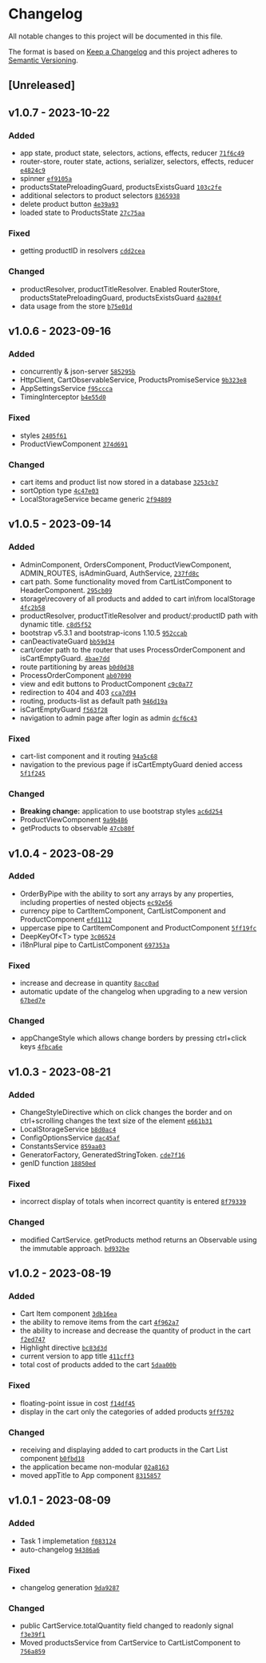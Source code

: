 # Changelog

All notable changes to this project will be documented in this file.

The format is based on [Keep a Changelog](https://keepachangelog.com/en/1.0.0/)
and this project adheres to [Semantic Versioning](https://semver.org/spec/v2.0.0.html).

## [Unreleased]




## v1.0.7 - 2023-10-22

### Added

- app state, product state, selectors, actions, effects, reducer [`71f6c49`](https://github.com/try-once-more/shop/commit/71f6c49f1f3d719820c62e336ed566423dcd93d8)
- router-store, router state, actions, serializer, selectors, effects, reducer [`e4824c9`](https://github.com/try-once-more/shop/commit/e4824c9bbb74d03dde5c5ae915cd42ad3af56487)
- spinner [`ef9105a`](https://github.com/try-once-more/shop/commit/ef9105a79041dfe9ddd47d2b11f4ae16195a9a70)
- productsStatePreloadingGuard, productsExistsGuard [`103c2fe`](https://github.com/try-once-more/shop/commit/103c2fe76c640e84490ba326fd9c4a1eeb908a9f)
- additional selectors to product selectors [`8365938`](https://github.com/try-once-more/shop/commit/83659381d43281fd17d1011f7bd990270b25fdba)
- delete product button [`4e39a93`](https://github.com/try-once-more/shop/commit/4e39a93fd63a77977a99231cf2f8e81e47c8647f)
- loaded state to ProductsState [`27c75aa`](https://github.com/try-once-more/shop/commit/27c75aa3054a6350ead05b47a4e3f489bb0cac69)

### Fixed

- getting productID in resolvers [`cdd2cea`](https://github.com/try-once-more/shop/commit/cdd2cea7b69dc275790501dcad7455ac3c9bd4f3)

### Changed

- productResolver, productTitleResolver. Enabled RouterStore, productsStatePreloadingGuard, productsExistsGuard [`4a2804f`](https://github.com/try-once-more/shop/commit/4a2804f4149cd20286441bca302c3b105a495c3c)
- data usage from the store [`b75e01d`](https://github.com/try-once-more/shop/commit/b75e01d5486be5ae67be0f15c98a2d6fb1fdc46c)

## v1.0.6 - 2023-09-16

### Added

- concurrently & json-server [`585295b`](https://github.com/try-once-more/shop/commit/585295b7739207ef75c8ec05b7c6ade665099421)
- HttpClient, CartObservableService, ProductsPromiseService [`9b323e8`](https://github.com/try-once-more/shop/commit/9b323e8ea31d1e99c7b13f6757b003334fc9c184)
- AppSettingsService [`f95ccca`](https://github.com/try-once-more/shop/commit/f95cccad698bcd99535e99dd26e5730f234a5842)
- TimingInterceptor [`b4e55d0`](https://github.com/try-once-more/shop/commit/b4e55d0b1a81372659b65e6b4dcff9f2d2d2bbe3)

### Fixed

- styles [`2405f61`](https://github.com/try-once-more/shop/commit/2405f6131a63ca1dd45d0bb90b2345cc32a883ab)
- ProductViewComponent [`374d691`](https://github.com/try-once-more/shop/commit/374d69185eab16941a3a63d512a8db0ef9ad4c5b)

### Changed

- cart items and product list now stored in a database [`3253cb7`](https://github.com/try-once-more/shop/commit/3253cb7d6eab97ee60e54d24dfe1e3c03e33cf83)
- sortOption type [`4c47e03`](https://github.com/try-once-more/shop/commit/4c47e03a97587f06747e6ab0c9a513c80c1f01c3)
- LocalStorageService became generic [`2f94809`](https://github.com/try-once-more/shop/commit/2f94809bdcaff2683873418667a9fa1c87b59364)

## v1.0.5 - 2023-09-14

### Added

- AdminComponent,  OrdersComponent, ProductViewComponent, ADMIN_ROUTES, isAdminGuard, AuthService, [`237fd8c`](https://github.com/try-once-more/shop/commit/237fd8cc89014bf960b628a387312495daac80f5)
- cart path. Some functionality moved from CartListComponent to HeaderComponent. [`295cb09`](https://github.com/try-once-more/shop/commit/295cb09883e80b572a99a111e482f0d3b36fbc23)
- storage\recovery of all products and added to cart in\from localStorage [`4fc2b58`](https://github.com/try-once-more/shop/commit/4fc2b58c36752fadcebe0246d6e40678ea41fb37)
- productResolver, productTitleResolver and product/:productID path with dynamic title. [`c8d5f52`](https://github.com/try-once-more/shop/commit/c8d5f528e3e54ad0e56a8345eb278e604db70a77)
- bootstrap v5.3.1 and bootstrap-icons 1.10.5 [`952ccab`](https://github.com/try-once-more/shop/commit/952ccab9f30409d8136a89437c09bdf7cd8fdc6e)
- canDeactivateGuard [`bb59d34`](https://github.com/try-once-more/shop/commit/bb59d3431a8a93aa569354c18deb313e36b89f04)
- cart/order path to the router that uses ProcessOrderComponent and isCartEmptyGuard. [`4bae7dd`](https://github.com/try-once-more/shop/commit/4bae7dd818bc7bfdd39852f156521bcda0b9343f)
- route partitioning by areas [`b0d0d38`](https://github.com/try-once-more/shop/commit/b0d0d380de9edfed8714057ef3c1d531c2b498c3)
- ProcessOrderComponent [`ab07090`](https://github.com/try-once-more/shop/commit/ab0709065f36cf60a65befd328a18fc95688455c)
- view and edit buttons to ProductComponent [`c9c0a77`](https://github.com/try-once-more/shop/commit/c9c0a775435acde870876bcb4d95b9cd8fc20391)
- redirection to 404 and 403 [`cca7d94`](https://github.com/try-once-more/shop/commit/cca7d94f91afbc553ef1244570af5154f9758245)
- routing, products-list as default path [`946d19a`](https://github.com/try-once-more/shop/commit/946d19a1d1fcccf071203f9f3f637cf07ec8d5bf)
- isCartEmptyGuard [`f563f28`](https://github.com/try-once-more/shop/commit/f563f28323ac7e80bee0954a277c9fc3022016d7)
- navigation to admin page after login as admin [`dcf6c43`](https://github.com/try-once-more/shop/commit/dcf6c43daed8cdb3ada9077c9e9ef71c1d4b9054)

### Fixed

- cart-list component and it routing [`94a5c68`](https://github.com/try-once-more/shop/commit/94a5c68b17bde99e0aa79aad3476632ae654e56a)
- navigation to the previous page if isCartEmptyGuard denied access [`5f1f245`](https://github.com/try-once-more/shop/commit/5f1f245b2a24a43f588e0709f64e14939d41f9c9)

### Changed

- **Breaking change:** application to use bootstrap styles [`ac6d254`](https://github.com/try-once-more/shop/commit/ac6d2548667f59bba18576e42344617edefe0872)
- ProductViewComponent [`9a9b486`](https://github.com/try-once-more/shop/commit/9a9b48626e27a9e50d65dcb15599e470158da6b7)
- getProducts to observable [`47cb80f`](https://github.com/try-once-more/shop/commit/47cb80f8940273363dd5e17c8f3a4311e174821b)

## v1.0.4 - 2023-08-29

### Added

- OrderByPipe with the ability to sort any arrays by any properties, including properties of nested objects [`ec92e56`](https://github.com/try-once-more/shop/commit/ec92e5631d05868724d862feb216a7e0abe95a72)
- currency pipe to CartItemComponent, CartListComponent and ProductComponent [`efd1112`](https://github.com/try-once-more/shop/commit/efd111236fe831ab336430a622d2578ac2d3f872)
- uppercase pipe to CartItemComponent and ProductComponent [`5ff19fc`](https://github.com/try-once-more/shop/commit/5ff19fc26a1b538d3113d70dcc8488da0e12d5d3)
- DeepKeyOf&lt;T&gt; type [`3c06524`](https://github.com/try-once-more/shop/commit/3c0652419397302ddc55a3951de0a29db2c0c658)
- i18nPlural pipe to CartListComponent [`697353a`](https://github.com/try-once-more/shop/commit/697353a90cd8172bee16594012472bfef7454a58)

### Fixed

- increase and decrease in quantity [`8acc0ad`](https://github.com/try-once-more/shop/commit/8acc0ad4313ff27398777bc6e5d9d1bf721f7048)
- automatic update of the changelog when upgrading to a new version [`67bed7e`](https://github.com/try-once-more/shop/commit/67bed7e4fa91412173164f378ebecd6c511c8ad6)

### Changed

- appChangeStyle which allows change borders by pressing ctrl+click keys [`4fbca6e`](https://github.com/try-once-more/shop/commit/4fbca6e3fc6b789e539f6ab966ed7325af32b5d4)

## v1.0.3 - 2023-08-21

### Added

- ChangeStyleDirective which on click changes the border and on ctrl+scrolling changes the text size of the element [`e661b31`](https://github.com/try-once-more/shop/commit/e661b31bd6ca5720ac323872f0f45140014f8151)
- LocalStorageService [`b8d0ac4`](https://github.com/try-once-more/shop/commit/b8d0ac47968e0dc27b06a80354749b88ced492da)
- ConfigOptionsService [`dac45af`](https://github.com/try-once-more/shop/commit/dac45af7d2be8b90ba2c8fb9ae8d95d53ed3780d)
- ConstantsService [`859aa03`](https://github.com/try-once-more/shop/commit/859aa031ec14f39bbdcf87d6bac478c8e2ae0a21)
- GeneratorFactory, GeneratedStringToken. [`cde7f16`](https://github.com/try-once-more/shop/commit/cde7f16653b43e6c6b657e28fe2e8b9e289b7ee2)
- genID function [`18850ed`](https://github.com/try-once-more/shop/commit/18850ed2658160f3ade8786a039217c8e17dbef6)

### Fixed

- incorrect display of totals when incorrect quantity is entered [`8f79339`](https://github.com/try-once-more/shop/commit/8f793397b3840df39da73f6088fba9c28772eb7b)

### Changed

- modified CartService. getProducts method returns an Observable using the immutable approach. [`bd932be`](https://github.com/try-once-more/shop/commit/bd932beafb0c37edaabfd38e9810c96a91f12565)

## v1.0.2 - 2023-08-19

### Added

- Сart Item component [`3db16ea`](https://github.com/try-once-more/shop/commit/3db16ea7f165f834a24a4e3b200bcc1944ca481a)
- the ability to remove items from the cart [`4f962a7`](https://github.com/try-once-more/shop/commit/4f962a774c4dc3170d6f7bef45507ff27b3d7ed8)
- the ability to increase and decrease the quantity of product in the cart [`f2ed747`](https://github.com/try-once-more/shop/commit/f2ed747377a9117f15588b163b5c895878aa3990)
- Highlight directive [`bc83d3d`](https://github.com/try-once-more/shop/commit/bc83d3ded51d0b7f8af220df71b72f1220f331a2)
- current version to app title [`411cff3`](https://github.com/try-once-more/shop/commit/411cff366b674548e0ce4c6c3e31db81780e16ae)
- total cost of products added to the cart [`5daa00b`](https://github.com/try-once-more/shop/commit/5daa00bf6299e05ee4cf27e163b4b2a9cc3c911c)

### Fixed

- floating-point issue in cost [`f14df45`](https://github.com/try-once-more/shop/commit/f14df454f48eba36074d7575a084063ebdfd33cd)
- display in the cart only the categories of added products [`9ff5702`](https://github.com/try-once-more/shop/commit/9ff5702ebb1a1d7067facb31fb7c15b0bc9b0c96)

### Changed

- receiving and displaying added to cart products in the Cart List component [`b0fbd18`](https://github.com/try-once-more/shop/commit/b0fbd18a0dce9c8f8f4595ea2fde92d75abd24a0)
- the application became non-modular [`02a8163`](https://github.com/try-once-more/shop/commit/02a816352c2139beffdba9f8299dbeab968a6e0a)
- moved appTitle to App component [`8315857`](https://github.com/try-once-more/shop/commit/831585700e033e05928023030dcbb86b31b55ee3)

## v1.0.1 - 2023-08-09

### Added

- Task 1 implemetation [`f083124`](https://github.com/try-once-more/shop/commit/f08312484c7e8e8506458c12215dc8e836d21ffb)
- auto-changelog [`94386a6`](https://github.com/try-once-more/shop/commit/94386a6693e1f3fdc72bb93fa08eda5ef3f75e63)

### Fixed

- changelog generation [`9da9287`](https://github.com/try-once-more/shop/commit/9da928701cb325ab55101c7da943acddc04b48ef)

### Changed

- public CartService.totalQuantity field changed to readonly signal [`f3e39f1`](https://github.com/try-once-more/shop/commit/f3e39f1595ca48c179c5c37b68f2c3e5c4969a59)
- Moved productsService from CartService to CartListComponent to [`756a859`](https://github.com/try-once-more/shop/commit/756a859b69ad58628655033d639e10a6b38de091)

